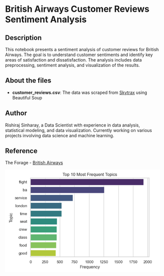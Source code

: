 # British Airways Customer Reviews Sentiment Analysis

## Description
This notebook presents a sentiment analysis of customer reviews for British Airways. The goal is to understand customer sentiments and identify key areas of satisfaction and dissatisfaction. The analysis includes data preprocessing, sentiment analysis, and visualization of the results.
## About the files
- **customer_reviews.csv**: The data was scraped from [Skytrax](https://www.airlinequality.com/airline-reviews/british-airways) using Beautiful Soup

## Author
Rishiraj Sinharay, a Data Scientist with experience in data analysis, statistical modeling, and data visualization. Currently working on various projects involving data science and machine learning.

## Reference
The Forage - [British Airways](https://www.theforage.com/simulations/british-airways/data-science-yqoz)

![Dashboard Image](sentiment_ranking.PNG)
